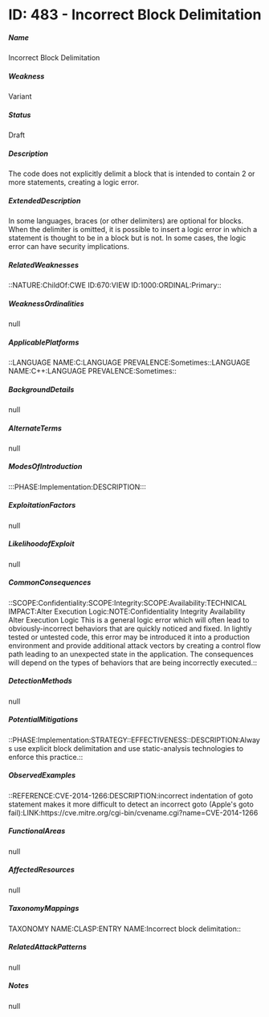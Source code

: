 # ID: 483 - Incorrect Block Delimitation
<h5>Name</h5>Incorrect Block Delimitation
<h5>Weakness</h5>Variant
<h5>Status</h5>Draft
<h5>Description</h5>The code does not explicitly delimit a block that is intended to contain 2 or more statements, creating a logic error.
<h5>ExtendedDescription</h5>In some languages, braces (or other delimiters) are optional for blocks. When the delimiter is omitted, it is possible to insert a logic error in which a statement is thought to be in a block but is not. In some cases, the logic error can have security implications.
<h5>RelatedWeaknesses</h5>::NATURE:ChildOf:CWE ID:670:VIEW ID:1000:ORDINAL:Primary::
<h5>WeaknessOrdinalities</h5>null
<h5>ApplicablePlatforms</h5>::LANGUAGE NAME:C:LANGUAGE PREVALENCE:Sometimes::LANGUAGE NAME:C++:LANGUAGE PREVALENCE:Sometimes::
<h5>BackgroundDetails</h5>null
<h5>AlternateTerms</h5>null
<h5>ModesOfIntroduction</h5>:::PHASE:Implementation:DESCRIPTION:::
<h5>ExploitationFactors</h5>null
<h5>LikelihoodofExploit</h5>null
<h5>CommonConsequences</h5>::SCOPE:Confidentiality:SCOPE:Integrity:SCOPE:Availability:TECHNICAL IMPACT:Alter Execution Logic:NOTE:Confidentiality Integrity Availability Alter Execution Logic This is a general logic error which will often lead to obviously-incorrect behaviors that are quickly noticed and fixed. In lightly tested or untested code, this error may be introduced it into a production environment and provide additional attack vectors by creating a control flow path leading to an unexpected state in the application. The consequences will depend on the types of behaviors that are being incorrectly executed.::
<h5>DetectionMethods</h5>null
<h5>PotentialMitigations</h5>::PHASE:Implementation:STRATEGY::EFFECTIVENESS::DESCRIPTION:Always use explicit block delimitation and use static-analysis technologies to enforce this practice.::
<h5>ObservedExamples</h5>::REFERENCE:CVE-2014-1266:DESCRIPTION:incorrect indentation of goto statement makes it more difficult to detect an incorrect goto (Apple's goto fail):LINK:https://cve.mitre.org/cgi-bin/cvename.cgi?name=CVE-2014-1266
<h5>FunctionalAreas</h5>null
<h5>AffectedResources</h5>null
<h5>TaxonomyMappings</h5>TAXONOMY NAME:CLASP:ENTRY NAME:Incorrect block delimitation::
<h5>RelatedAttackPatterns</h5>null
<h5>Notes</h5>null

